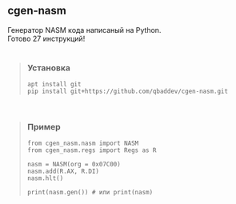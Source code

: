 ## cgen-nasm
 Генератор NASM кода написаный на Python.<br>
 Готово 27 инструкций!<br>
 <br>

> ### Установка
> ```
> apt install git
> pip install git+https://github.com/qbaddev/cgen-nasm.git
> ```
<br>

> ### Пример
> ```
> from cgen_nasm.nasm import NASM
> from cgen_nasm.regs import Regs as R
>
> nasm = NASM(org = 0x07C00)
> nasm.add(R.AX, R.DI)
> nasm.hlt()
>
> print(nasm.gen()) # или print(nasm)
> ```
